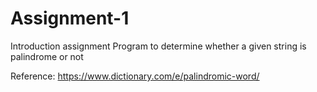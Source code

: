 # Assignment-1
Introduction assignment 
Program to determine whether a given string is palindrome or not

Reference:
https://www.dictionary.com/e/palindromic-word/
